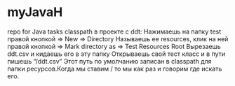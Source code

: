 # myJavaH
repo for Java tasks
classpath в проекте с ddt:
Нажимаешь на папку test правой кнопкой => New => Directory
Называешь ее resources, клик на ней правой кнопкой => Mark directory as => Test Resources Root
Вырезаешь ddt.csv и кидаешь его в эту папку
Открываешь свой тест класс и в пути пишешь “/ddt.csv”
Этот путь по умолчанию записан в classpath для папки ресурсов.Когда мы ставим / то мы как раз и говорим где искать его.
